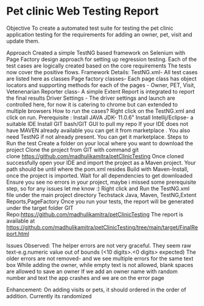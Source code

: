 # Pet clinic Web Testing Report
Objective
To create a automated test suite for testing the pet clinic application testing for the requirements for adding an owner, pet, visit and update them.

Approach
Created a simple TestNG based framework on Selenium with Page Factory design approach for setting up regression testing. Each of the test cases are logically created based on the core requirements
The tests now cover the positive flows.
Framework Details: 
TestNG.xml- All test cases are listed here as classes
Page factory classes- Each page class has object locators and supporting methods for each of the pages - Owner, PET, Visit, Vetenenarian
Reporter class- A simple Extent Report is integrated to report the final results
Driver Settings - The driver settings and launch are controlled here, for now it is catering to chrome but can extended to multiple browsers
How to run the cases?
Right click on the TestNG.xml and click on run.
Prerequisite : Install JAVA JDK- 11.0.6" Install Intellij/Eclipse- a suitable IDE Install GIT bash/GIT GUI to pull my repo If your IDE does not have MAVEN already available you can get it from marketplace . You also need TestNG if not already present. You can get it marketplace.
Steps to Run the test
Create a folder on your local where you want to download the project Clone the project from GIT with command git clone https://github.com/madhulikamitra/petClinicTesting
Once cloned successfully open your IDE and import the project as a Maven project. Your path should be until where the pom.xml resides Build with Maven-Install, once the project is imported. Wait for all dependencies to get downloaded Ensure you see no errors in your project, maybe i missed some prerequisite step, so for any issues let me know :) 
Right click and Run the TestNG.xml file under the main project directory
Techstack Java, Maven, TestNG,Extent Reports,PageFactory
Once you run your tests, the report will be generated under the target folder
GIT Repo:https://github.com/madhulikamitra/petClinicTesting
The report is available at https://github.com/madhulikamitra/petClinicTesting/tree/main/target/FinalReport.html

Issues Observed:
The helper errors are not very graceful.  They seem raw text-e.g.numeric value out of bounds (<10 digits>.<0 digits> expected)
The older errors are not removed- and we see multiple errors for the same text box
While adding the owner, while empty text is not allowed, blank spaces are allowed to save an owner
If we add an owner name with random number and text the app crashes and we are on the error page

Enhancement:
On adding visits or pets, it should ordered in the order of addition. Currently its randomized
